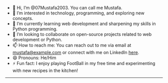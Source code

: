 



- 👋 Hi, I’m @07Mustafa2003. You can call me Mustafa.
- 👀 I’m interested in technology, programming, and exploring new concepts.
- 🌱 I’m currently learning web development and sharpening my skills in Python programming.
- 💞️ I’m looking to collaborate on open-source projects related to web development or Python.
- 📫 How to reach me: You can reach out to me via email at mustafa@example.com or connect with me on LinkedIn [here](https://www.linkedin.com/in/mustafa).
- 😄 Pronouns: He/Him
- ⚡ Fun fact: I enjoy playing FootBall  in my free time and experimenting with new recipes in the kitchen!

---

